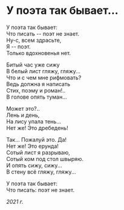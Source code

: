 # У поэта так бывает...

У поэта так бывает:  
Что писать -- поэт не знает.  
Ну-с, всем здрасьте,  
Я -- поэт.  
Только вдохновенья нет.

Битый час уже сижу  
В белый лист гляжу, гляжу...  
Что и с чем мне рифмовать?  
Ведь должна я написать  
Стих, поэму и роман!..  
В голове опять туман...

Может это?..  
Лень и день,  
На лису упала тень...  
Нет же! Это дребедень!

Так... Пожалуй это. Да!  
Нет же! Это ерунда!  
Сотый лист я разрываю,  
Сотый ком под стол швыряю.  
И опять сижу, сижу...  
В стену всё гляжу, гляжу...

У поэта так бывает:  
Что писать: поэт не знает.

*2021 г.* 